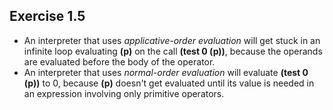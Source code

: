 ## Exercise 1.5

- An interpreter that uses _applicative-order evaluation_ will get stuck in an infinite loop evaluating **(p)** on the call **(test 0 (p))**, because the operands are evaluated before the body of the operator.
- An interpreter that uses _normal-order evaluation_ will evaluate **(test 0 (p))** to 0, because **(p)** doesn't get evaluated until its value is needed in an expression involving only primitive operators.
